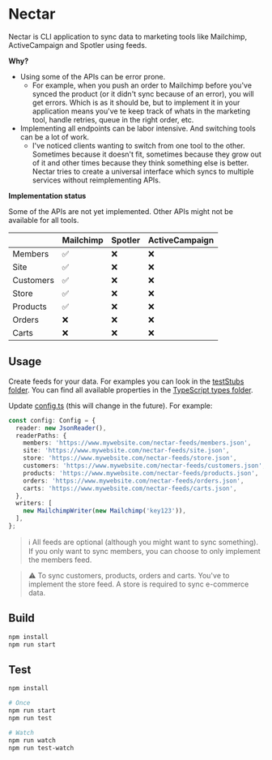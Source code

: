 # Nectar

Nectar is CLI application to sync data to marketing tools like Mailchimp, ActiveCampaign and Spotler using feeds.

**Why?**

- Using some of the APIs can be error prone.
  - For example, when you push an order to Mailchimp before you've synced the product (or it didn't sync because of an error), you will get errors. Which is as it should be, but to implement it in your application means you've te keep track of whats in the marketing tool, handle retries, queue in the right order, etc.
- Implementing all endpoints can be labor intensive. And switching tools can be a lot of work.
  - I've noticed clients wanting to switch from one tool to the other. Sometimes because it doesn't fit, sometimes because they grow out of it and other times because they think something else is better. Nectar tries to create a universal interface which syncs to multiple services without reimplementing APIs.

**Implementation status**

Some of the APIs are not yet implemented. Other APIs might not be available for all tools.

|           | Mailchimp | Spotler | ActiveCampaign |
|-----------|-----------|---------|----------------|
| Members   | ✅         | ❌       | ❌              |
| Site      | ✅         | ❌       | ❌              |
| Customers | ✅         | ❌       | ❌              |
| Store     | ✅         | ❌       | ❌              |
| Products  | ✅         | ❌       | ❌              |
| Orders    | ❌         | ❌       | ❌              |
| Carts     | ❌         | ❌       | ❌              |

## Usage

Create feeds for your data. For examples you can look in the [testStubs folder](./src/testStubs/).
You can find all available properties in the [TypeScript types folder](./src/types/).

Update [config.ts](./src/config.ts) (this will change in the future). For example:

```typescript
const config: Config = {
  reader: new JsonReader(),
  readerPaths: {
    members: 'https://www.mywebsite.com/nectar-feeds/members.json',
    site: 'https://www.mywebsite.com/nectar-feeds/site.json',
    store: 'https://www.mywebsite.com/nectar-feeds/store.json',
    customers: 'https://www.mywebsite.com/nectar-feeds/customers.json',
    products: 'https://www.mywebsite.com/nectar-feeds/products.json',
    orders: 'https://www.mywebsite.com/nectar-feeds/orders.json',
    carts: 'https://www.mywebsite.com/nectar-feeds/carts.json',
  },
  writers: [
    new MailchimpWriter(new Mailchimp('key123')),
  ],
};
```

> ℹ️ All feeds are optional (although you might want to sync something). If you only want to
> sync members, you can choose to only implement the members feed.

> ⚠️ To sync customers, products, orders and carts. You've to implement the store feed. A
> store is required to sync e-commerce data.

## Build

```bash
npm install
npm run start
```

## Test

```bash
npm install

# Once
npm run start
npm run test

# Watch
npm run watch
npm run test-watch
```
